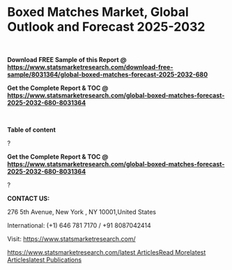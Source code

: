 <h1>Boxed Matches Market, Global Outlook and Forecast 2025-2032</h1><br/><p><strong>Download FREE Sample of this Report @ <a href="https://www.statsmarketresearch.com/download-free-sample/8031364/global-boxed-matches-forecast-2025-2032-680">https://www.statsmarketresearch.com/download-free-sample/8031364/global-boxed-matches-forecast-2025-2032-680</a></strong></p>
 
 
 
 <div><b>Get the Complete Report & TOC @ <a href="https://www.statsmarketresearch.com/global-boxed-matches-forecast-2025-2032-680-8031364">https://www.statsmarketresearch.com/global-boxed-matches-forecast-2025-2032-680-8031364</a></b></div>
 
 
 
 <p><br />
 
 <b>Table of content</b></p>
 
 
 
 <p>? </p>
 
 
 
 <div><b>Get the Complete Report & TOC @ <a href="https://www.statsmarketresearch.com/global-boxed-matches-forecast-2025-2032-680-8031364">https://www.statsmarketresearch.com/global-boxed-matches-forecast-2025-2032-680-8031364</a></b></div>
 
 
 
 <p>? </p>
 
 
 
 <p><b>CONTACT US:</b><br />
 
 276 5th Avenue, New York , NY 10001,United States<br />
 
 International: (+1) 646 781 7170 / +91 8087042414<br />
 
 Visit: <a href="https://www.statsmarketresearch.com/">https://www.statsmarketresearch.com/</a><br />
 
 <a href="https://gyeongbokgung.com">https://www.statsmarketresearch.com/</a><a href="https://hallyeomaritime.com">latest Articles</a><a href="https://jingwansa.com">Read More</a><a href="https://nguoiviet.jp/">latest Articles</a><a href="https://www.intelmarketresearch.com/">latest Publications</a></p>